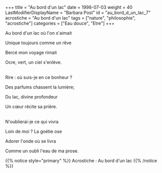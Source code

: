 +++
title = "Au bord d'un lac"
date = 1998-07-03
weight = 40
LastModifierDisplayName = "Barbara Post"
id = "au_bord_d_un_lac_7"
acrostiche = "Au bord d'un lac"
tags = ["nature", "philosophie", "acrostiche"]
categories = ["Eau douce", "Etre"]
+++

Au bord d'un lac où l'on s'aimait

Unique toujours comme un rêve

Bercé mon voyage rimait

Ocre, vert, un ciel s'enlève.

 \
Rire : où suis-je en ce bonheur ?

Des parfums chassent la lumière;

Du lac, divine profondeur

Un cœur récite sa prière.

 \
N'oublierai-je ce qui vivra

Loin de moi ? La goétie ose

Adorer l'onde où se livra

Comme un oubli l'eau de ma prose.

{{% notice style="primary" %}}
Acrostiche : Au bord d'un lac
{{% /notice %}}
